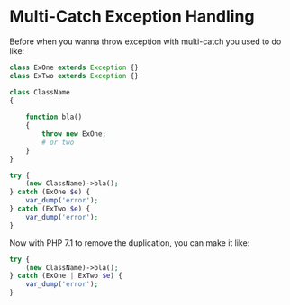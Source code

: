 # Multi-Catch Exception Handling

Before when you wanna throw exception with multi-catch you used to do like:

```php
class ExOne extends Exception {}
class ExTwo extends Exception {}

class ClassName
{
    
    function bla()
    {
        throw new ExOne;
        # or two
    }
}

try {
    (new ClassName)->bla();
} catch (ExOne $e) {
    var_dump('error');
} catch (ExTwo $e) {
    var_dump('error');
}
```
Now with PHP 7.1 to remove the duplication, you can make it like:
```php
try {
    (new ClassName)->bla();
} catch (ExOne | ExTwo $e) {
    var_dump('error');
}
```
